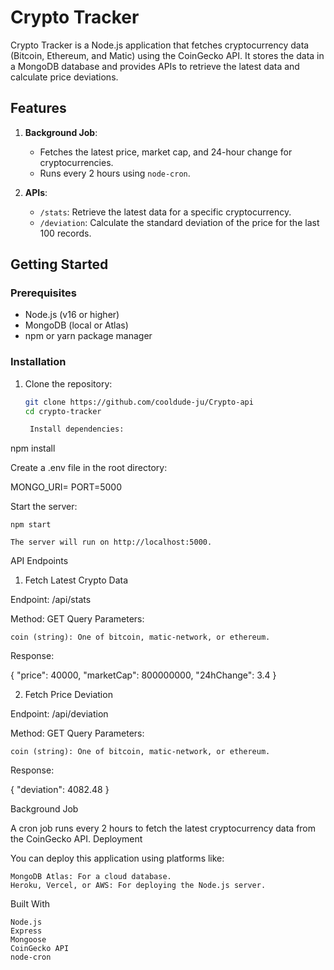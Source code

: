 
# Crypto Tracker

Crypto Tracker is a Node.js application that fetches cryptocurrency data (Bitcoin, Ethereum, and Matic) using the CoinGecko API. It stores the data in a MongoDB database and provides APIs to retrieve the latest data and calculate price deviations.

## Features

1. **Background Job**: 
   - Fetches the latest price, market cap, and 24-hour change for cryptocurrencies.
   - Runs every 2 hours using `node-cron`.

2. **APIs**:
   - `/stats`: Retrieve the latest data for a specific cryptocurrency.
   - `/deviation`: Calculate the standard deviation of the price for the last 100 records.

## Getting Started

### Prerequisites

- Node.js (v16 or higher)
- MongoDB (local or Atlas)
- npm or yarn package manager

### Installation

1. Clone the repository:

   ```bash
   git clone https://github.com/cooldude-ju/Crypto-api
   cd crypto-tracker

    Install dependencies:

npm install

Create a .env file in the root directory:

MONGO_URI=<your-mongodb-uri>
PORT=5000

Start the server:

    npm start

    The server will run on http://localhost:5000.

API Endpoints
1. Fetch Latest Crypto Data

Endpoint: /api/stats

Method: GET
Query Parameters:

    coin (string): One of bitcoin, matic-network, or ethereum.

Response:

{
  "price": 40000,
  "marketCap": 800000000,
  "24hChange": 3.4
}

2. Fetch Price Deviation

Endpoint: /api/deviation

Method: GET
Query Parameters:

    coin (string): One of bitcoin, matic-network, or ethereum.

Response:

{
  "deviation": 4082.48
}

Background Job

A cron job runs every 2 hours to fetch the latest cryptocurrency data from the CoinGecko API.
Deployment

You can deploy this application using platforms like:

    MongoDB Atlas: For a cloud database.
    Heroku, Vercel, or AWS: For deploying the Node.js server.

Built With

    Node.js
    Express
    Mongoose
    CoinGecko API
    node-cron

